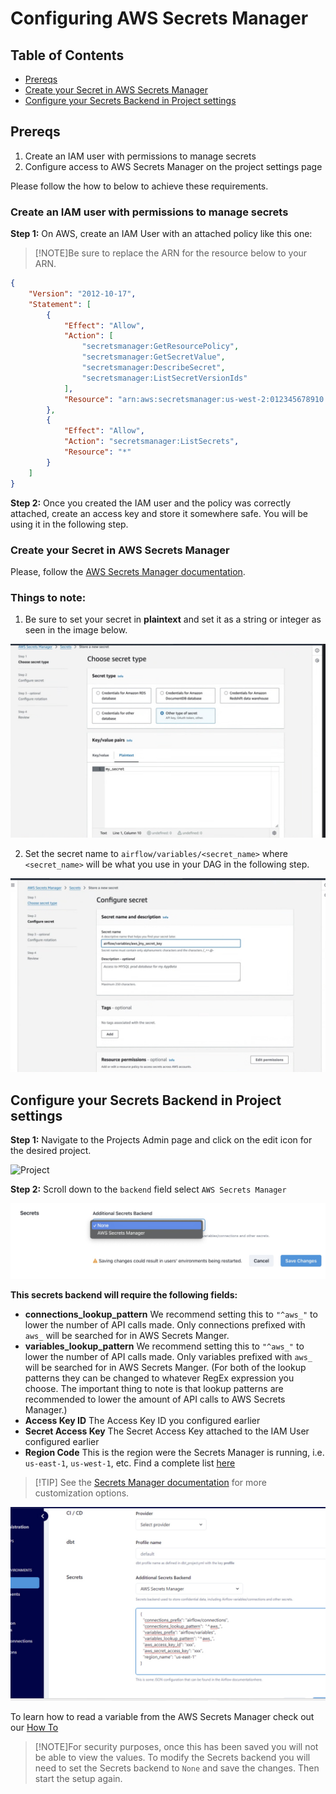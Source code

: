 # Configuring AWS Secrets Manager

## Table of Contents
- [Prereqs](/how-tos/datacoves/how_to_configure_aws_secrets_manager.md#prereqs)
- [Create your Secret in AWS Secrets Manager](/how-tos/datacoves/how_to_configure_aws_secrets_manager.md#create-your-secret-in-aws-secrets-manager)
- [Configure your Secrets Backend in Project settings](/how-tos/datacoves/how_to_configure_aws_secrets_manager.md#configure-your-secrets-backend-in-project-settings)

## Prereqs

1. Create an IAM user with permissions to manage secrets
2. Configure access to AWS Secrets Manager on the project settings page

Please follow the how to below to achieve these requirements.

### Create an IAM user with permissions to manage secrets

**Step 1:** On AWS, create an IAM User with an attached policy like this one:

>[!NOTE]Be sure to replace the ARN for the resource below to your ARN.

```json
{
    "Version": "2012-10-17",
    "Statement": [
        {
            "Effect": "Allow",
            "Action": [
                "secretsmanager:GetResourcePolicy",
                "secretsmanager:GetSecretValue",
                "secretsmanager:DescribeSecret",
                "secretsmanager:ListSecretVersionIds"
            ],
            "Resource": "arn:aws:secretsmanager:us-west-2:012345678910:secret:*" 
        },
        {
            "Effect": "Allow",
            "Action": "secretsmanager:ListSecrets",
            "Resource": "*"
        }
    ]
}
```

**Step 2:** Once you created the IAM user and the policy was correctly attached, create an access key and store it somewhere safe. You will be using it in the following step.

### Create your Secret in AWS Secrets Manager

Please, follow the [AWS Secrets Manager documentation](https://docs.aws.amazon.com/mwaa/latest/userguide/connections-secrets-manager.html#connections-sm-createsecret-variables). 

### Things to note:
1. Be sure to set your secret in **plaintext** and set it as a string or integer as seen in the image below.

![plaintext](assets/aws_select_secret_type.jpg)

2. Set the secret name to `airflow/variables/<secret_name>` where `<secret_name>` will be what you use in your DAG in the following step.

![Secret Name](assets/aws_configure_secret_name.jpg)

## Configure your Secrets Backend in Project settings

**Step 1:** Navigate to the Projects Admin page and click on the edit icon for the desired project.

![Project](assets/menu_projects.gif)

**Step 2:** Scroll down to the `backend` field select `AWS Secrets Manager`

![Project Secrets Backend](assets/edit_project_secrets_backend.jpg)

**This secrets backend will require the following fields:**
- **connections_lookup_pattern** We recommend setting this to `"^aws_"` to lower the number of API calls made. Only connections prefixed with `aws_` will be searched for in AWS Secrets Manger. 
- **variables_lookup_pattern**  We recommend setting this to `"^aws_"` to lower the number of API calls made. Only variables prefixed with `aws_` will be searched for in AWS Secrets Manger.
(For both of the lookup patterns they can be changed to whatever RegEx expression you choose. The important thing to note is that lookup patterns are recommended to lower the amount of API calls to AWS Secrets Manager.)
- **Access Key ID** The Access Key ID you configured earlier
- **Secret Access Key** The Secret Access Key attached to the IAM User configured earlier 
- **Region Code** This is the region were the Secrets Manager is running, i.e. `us-east-1`, `us-west-1`, etc. Find a complete list [here](https://docs.aws.amazon.com/AWSEC2/latest/UserGuide/using-regions-availability-zones.html)

>[!TIP] See the [Secrets Manager documentation](https://airflow.apache.org/docs/apache-airflow-providers-amazon/stable/secrets-backends/aws-secrets-manager.html#aws-secrets-manager-backend) for more customization options. 

![Secrets Backend](assets/aws_secrets_connection.jpg)

To learn how to read a variable from the AWS Secrets Manager check out our [How To](/how-tos/airflow/use-aws-secrets-manager.md)

>[!NOTE]For security purposes, once this has been saved you will not be able to view the values. To modify the Secrets backend you will need to set the Secrets backend to `None` and save the changes. Then start the setup again. 